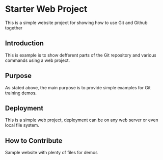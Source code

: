 # Starter Web Project

This is a simple website project for showing how to use Git and Github together
## Introduction
This is example is to show defferent parts of the Git repository and various commands using a web project.
## Purpose
As stated above, the main purpose is to provide simple examples for Git training demos.
## Deployment
This is a simple web project, deployment can be on any web server or even local file system.
## How to Contribute
Sample website with plenty of files for demos